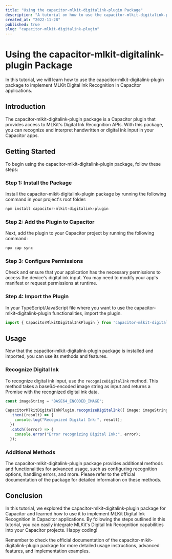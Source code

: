 ```yaml
---
title: "Using the capacitor-mlkit-digitalink-plugin Package"
description: "A tutorial on how to use the capacitor-mlkit-digitalink-plugin package for Capacitor"
created_at: "2022-11-28"
published: true
slug: "capacitor-mlkit-digitalink-plugin"
---
```


# Using the capacitor-mlkit-digitalink-plugin Package

In this tutorial, we will learn how to use the capacitor-mlkit-digitalink-plugin package to implement MLKit Digital Ink Recognition in Capacitor applications.

## Introduction

The capacitor-mlkit-digitalink-plugin package is a Capacitor plugin that provides access to MLKit's Digital Ink Recognition APIs. With this package, you can recognize and interpret handwritten or digital ink input in your Capacitor apps.

## Getting Started

To begin using the capacitor-mlkit-digitalink-plugin package, follow these steps:

### Step 1: Install the Package

Install the capacitor-mlkit-digitalink-plugin package by running the following command in your project's root folder:

```bash
npm install capacitor-mlkit-digitalink-plugin
```

### Step 2: Add the Plugin to Capacitor

Next, add the plugin to your Capacitor project by running the following command:

```bash
npx cap sync
```

### Step 3: Configure Permissions

Check and ensure that your application has the necessary permissions to access the device's digital ink input. You may need to modify your app's manifest or request permissions at runtime.

### Step 4: Import the Plugin

In your TypeScript/JavaScript file where you want to use the capacitor-mlkit-digitalink-plugin functionalities, import the plugin.

```typescript
import { CapacitorMlkitDigitalInkPlugin } from 'capacitor-mlkit-digitalink-plugin';
```

## Usage

Now that the capacitor-mlkit-digitalink-plugin package is installed and imported, you can use its methods and features.

### Recognize Digital Ink

To recognize digital ink input, use the `recognizeDigitalInk` method. This method takes a base64-encoded image string as input and returns a Promise with the recognized digital ink data.

```typescript
const imageString = "BASE64_ENCODED_IMAGE";

CapacitorMlkitDigitalInkPlugin.recognizeDigitalInk({ image: imageString })
  .then((result) => {
    console.log("Recognized Digital Ink:", result);
  })
  .catch((error) => {
    console.error("Error recognizing Digital Ink:", error);
  });
```

### Additional Methods

The capacitor-mlkit-digitalink-plugin package provides additional methods and functionalities for advanced usage, such as configuring recognition options, handling errors, and more. Please refer to the official documentation of the package for detailed information on these methods.

## Conclusion

In this tutorial, we explored the capacitor-mlkit-digitalink-plugin package for Capacitor and learned how to use it to implement MLKit Digital Ink Recognition in Capacitor applications. By following the steps outlined in this tutorial, you can easily integrate MLKit's Digital Ink Recognition capabilities into your Capacitor projects. Happy coding!

Remember to check the official documentation of the capacitor-mlkit-digitalink-plugin package for more detailed usage instructions, advanced features, and implementation examples.